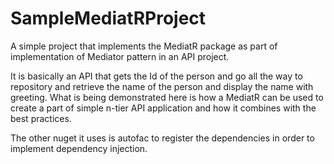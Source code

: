# SampleMediatRProject
A simple project that implements the MediatR package as part of implementation of Mediator pattern in an API project.

It is basically an API that gets the Id of the person and go all the way to repository and retrieve the name of the person and display the name with greeting. What is being demonstrated here is how a MediatR can be used to create a part of simple n-tier API application and how it combines with the best practices.

The other nuget it uses is autofac to register the dependencies in order to implement dependency injection.
